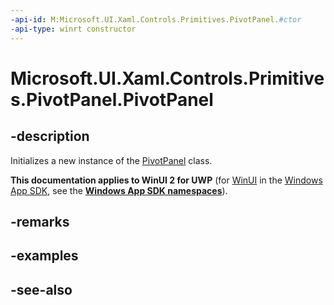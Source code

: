 ```yaml
---
-api-id: M:Microsoft.UI.Xaml.Controls.Primitives.PivotPanel.#ctor
-api-type: winrt constructor
---
```


<!-- Method syntax
public PivotPanel()
-->

# Microsoft.UI.Xaml.Controls.Primitives.PivotPanel.PivotPanel

## -description
Initializes a new instance of the [PivotPanel](pivotpanel.md) class.

**This documentation applies to WinUI 2 for UWP** (for [WinUI](/windows/apps/winui/winui3/) in the [Windows App SDK](/windows/apps/windows-app-sdk/), see the **[Windows App SDK namespaces](/windows/windows-app-sdk/api/winrt/)**).

## -remarks

## -examples

## -see-also
